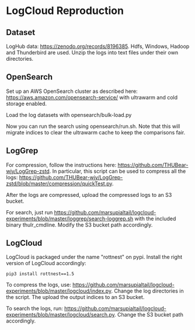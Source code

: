 # LogCloud Reproduction

## Dataset

LogHub data: https://zenodo.org/records/8196385. Hdfs, Windows, Hadoop and Thunderbird are used. Unzip the logs into text files under their own directories. 

## OpenSearch

Set up an AWS OpenSearch cluster as described here: https://aws.amazon.com/opensearch-service/ with ultrawarm and cold storage enabled. 

Load the log datasets with opensearch/bulk-load.py

Now you can run the search using opensearch/run.sh. Note that this will migrate indices to clear the ultrawarm cache to keep the comparisons fair.

## LogGrep

For compression, follow the instructions here: https://github.com/THUBear-wjy/LogGrep-zstd. In particular, this script can be used to compress all the logs: https://github.com/THUBear-wjy/LogGrep-zstd/blob/master/compression/quickTest.py.

After the logs are compressed, upload the compressed logs to an S3 bucket.

For search, just run https://github.com/marsupialtail/logcloud-experiments/blob/master/loggrep/search-loggrep.sh with the included binary thulr_cmdline. Modify the S3 bucket path accordingly.

## LogCloud

LogCloud is packaged under the name "rottnest" on pypi. Install the right version of LogCloud accordingly:
~~~
pip3 install rottnest==1.5
~~~

To compress the logs, use: https://github.com/marsupialtail/logcloud-experiments/blob/master/logcloud/index.py. Change the log directories in the script. The upload the output indices to an S3 bucket.

To search the logs, run: https://github.com/marsupialtail/logcloud-experiments/blob/master/logcloud/search.py. Change the S3 bucket path accordingly.
